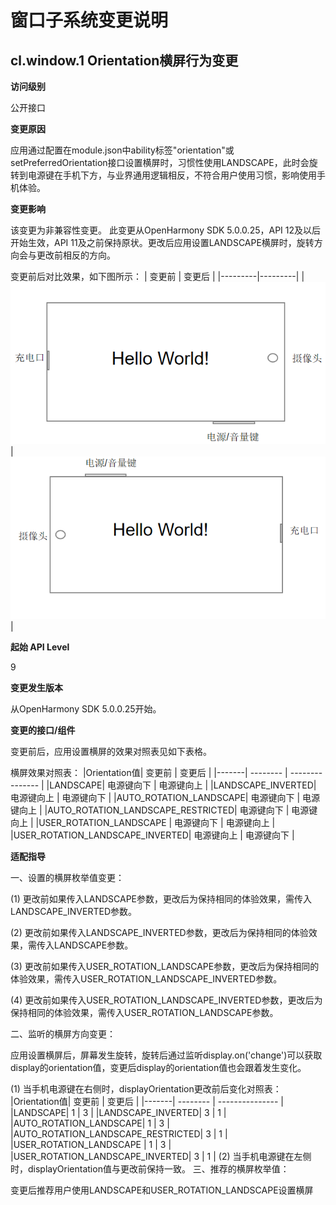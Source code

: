 # 窗口子系统变更说明

## cl.window.1 Orientation横屏行为变更

**访问级别**

公开接口

**变更原因**

应用通过配置在module.json中ability标签"orientation"或setPreferredOrientation接口设置横屏时，习惯性使用LANDSCAPE，此时会旋转到电源键在手机下方，与业界通用逻辑相反，不符合用户使用习惯，影响使用手机体验。

**变更影响**

该变更为非兼容性变更。
此变更从OpenHarmony SDK 5.0.0.25，API 12及以后开始生效，API 11及之前保持原状。更改后应用设置LANDSCAPE横屏时，旋转方向会与更改前相反的方向。

变更前后对比效果，如下图所示：
| 变更前 | 变更后 |
|---------|---------|
| ![](figures/down.png) | ![](figures/up.png) |

**起始 API Level**

9

**变更发生版本**

从OpenHarmony SDK 5.0.0.25开始。

**变更的接口/组件**

变更前后，应用设置横屏的效果对照表见如下表格。

横屏效果对照表：
|Orientation值| 变更前          | 变更后   | 
|-------| -------- | --------------- | 
|LANDSCAPE|  电源键向下    |  电源键向上   |
|LANDSCAPE_INVERTED|  电源键向上    |  电源键向下  | 
|AUTO_ROTATION_LANDSCAPE|  电源键向下    |  电源键向上 | 
|AUTO_ROTATION_LANDSCAPE_RESTRICTED|  电源键向下    |  电源键向上   | 
|USER_ROTATION_LANDSCAPE   |  电源键向下   | 电源键向上   | 
|USER_ROTATION_LANDSCAPE_INVERTED|  电源键向上  |  电源键向下   | 

**适配指导**

一、设置的横屏枚举值变更：

(1) 更改前如果传入LANDSCAPE参数，更改后为保持相同的体验效果，需传入LANDSCAPE_INVERTED参数。

(2) 更改前如果传入LANDSCAPE_INVERTED参数，更改后为保持相同的体验效果，需传入LANDSCAPE参数。

(3) 更改前如果传入USER_ROTATION_LANDSCAPE参数，更改后为保持相同的体验效果，需传入USER_ROTATION_LANDSCAPE_INVERTED参数。

(4) 更改前如果传入USER_ROTATION_LANDSCAPE_INVERTED参数，更改后为保持相同的体验效果，需传入USER_ROTATION_LANDSCAPE参数。

二、监听的横屏方向变更：

应用设置横屏后，屏幕发生旋转，旋转后通过监听display.on('change')可以获取display的orientation值，变更后display的orientation值也会跟着发生变化。

(1) 当手机电源键在右侧时，displayOrientation更改前后变化对照表：
|Orientation值| 变更前          | 变更后   | 
|-------| -------- | --------------- | 
|LANDSCAPE|  1    |  3   |
|LANDSCAPE_INVERTED|  3    |  1  | 
|AUTO_ROTATION_LANDSCAPE|  1    |  3 | 
|AUTO_ROTATION_LANDSCAPE_RESTRICTED|  3    |  1   | 
|USER_ROTATION_LANDSCAPE   |  1   | 3   | 
|USER_ROTATION_LANDSCAPE_INVERTED|  3  |  1   |
(2) 当手机电源键在左侧时，displayOrientation值与更改前保持一致。
三、推荐的横屏枚举值：

变更后推荐用户使用LANDSCAPE和USER_ROTATION_LANDSCAPE设置横屏
